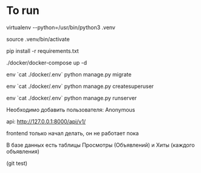 # To run

virtualenv --python=/usr/bin/python3 .venv

source .venv/bin/activate

pip install -r requirements.txt

./docker/docker-compose up -d

env \`cat ./docker/.env\` python manage.py migrate

env \`cat ./docker/.env\` python manage.py createsuperuser

env \`cat ./docker/.env\` python manage.py runserver

Необходимо добавить пользователя: Anonymous

api: http://127.0.0.1:8000/api/v1/

frontend только начал делать, он не работает пока

В базе данных есть таблицы Просмотры (Объявлений) и Хиты (каждого объявления)

(git test)
